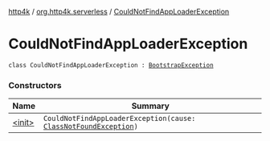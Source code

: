 [http4k](../../index.md) / [org.http4k.serverless](../index.md) / [CouldNotFindAppLoaderException](./index.md)

# CouldNotFindAppLoaderException

`class CouldNotFindAppLoaderException : `[`BootstrapException`](../-bootstrap-exception/index.md)

### Constructors

| Name | Summary |
|---|---|
| [&lt;init&gt;](-init-.md) | `CouldNotFindAppLoaderException(cause: `[`ClassNotFoundException`](https://docs.oracle.com/javase/9/docs/api/java/lang/ClassNotFoundException.html)`)` |
